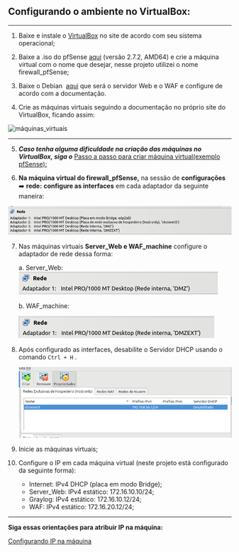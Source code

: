 <h2>Configurando o ambiente no VirtualBox:</h2>

---

1. Baixe e instale o [VirtualBox](https://www.virtualbox.org/wiki/Downloads) no site de acordo com seu sistema operacional;

2. Baixe a .iso do pfSense [aqui](https://www.pfsense.org/download/) (versão 2.7.2, AMD64) e crie a máquina virtual com o nome que desejar, nesse projeto utilizei o nome firewall_pfSense;
   
3. Baixe o Debian  [aqui](https://www.debian.org/download) que será o servidor Web e o WAF e configure de acordo com a documentação.
   
4. Crie as máquinas virtuais seguindo a documentação no próprio site do VirtualBox, ficando assim: 

![máquinas_virtuais](https://github.com/biancagomesalves/projeto_2_rede_firewall_WAF_SIEM/blob/a59d2277c905c7c49a4cd51b3a274a25ca9bfa82/imagens/configurando_ambiente_img/m%C3%A1quinas_virtuais.png)

---

5. ***Caso tenha alguma dificuldade na criação das máquinas no VirtualBox, siga o*** [Passo a passo para criar máquina virtual(exemplo pfSense): ](https://github.com/biancagomesalves/projeto_2_rede_firewall_WAF_SIEM/blob/7a0f91bfe5147646560eaf28be88f28e6f13ceca/configs_iniciais_Virtualbox/passo_a_passo_criar_ma%CC%81quina_virtual(exemplo_%20pfSense).md)
   
    
6. **Na máquina virtual do firewall_pfSense,** na sessão de **configurações** ➡️ **rede:** **configure as interfaces** em cada adaptador da seguinte maneira: 

![Untitled](https://github.com/biancagomesalves/projeto_2_rede_firewall_WAF_SIEM/blob/a59d2277c905c7c49a4cd51b3a274a25ca9bfa82/imagens/configurando_ambiente_img/rede_pfSense.png)

7. Nas máquinas virtuais **Server_Web e WAF_machine** configure o adaptador de rede dessa forma: 

   a. Server_Web:  
        ![Untitled](https://github.com/biancagomesalves/projeto_2_rede_firewall_WAF_SIEM/blob/a59d2277c905c7c49a4cd51b3a274a25ca9bfa82/imagens/configurando_ambiente_img/rede_server_web.png)
        
    
    b. WAF_machine:
    
    ![Untitled](https://github.com/biancagomesalves/projeto_2_rede_firewall_WAF_SIEM/blob/a59d2277c905c7c49a4cd51b3a274a25ca9bfa82/imagens/configurando_ambiente_img/rede_Waf_machine.png)
    

9. Após configurado as interfaces, desabilite o Servidor DHCP usando o comando `Ctrl + H` .
    
    ![Untitled](https://github.com/biancagomesalves/projeto_2_rede_firewall_WAF_SIEM/blob/a59d2277c905c7c49a4cd51b3a274a25ca9bfa82/imagens/configurando_ambiente_img/desable_dhcp.png)
    

10. Inicie as máquinas virtuais;
    
11. Configure o IP em cada máquina virtual (neste projeto está configurado da seguinte forma): 

    - Internet: IPv4 DHCP (placa em modo Bridge);
    - Server_Web: IPv4 estático: 172.16.10.10/24;
    - Graylog: IPv4 estático: 172.16.10.12/24;
    - WAF: IPv4 estático: 172.16.20.12/24;
---
**Siga essas orientações para atribuir IP na máquina:**

[Configurando IP na máquina](https://github.com/biancagomesalves/projeto_2_rede_firewall_WAF_SIEM/blob/7a0f91bfe5147646560eaf28be88f28e6f13ceca/configs_iniciais_Virtualbox/configurando_IP_na_ma%CC%81quina.md)
